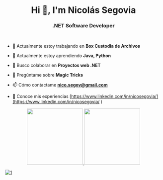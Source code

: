 <div>
  <h1 align="center">Hi 👋, I'm Nicolás Segovia</h1>
  <h3 align="center">.NET Software Developer</h3>
</div>
<br>

<div>

  - 🔭 Actualmente estoy trabajando en **Box Custodia de Archivos**

  - 🌱 Actualmente estoy aprendiendo **Java, Python**

  - 👯 Busco colaborar en **Proyectos web .NET**

  - 💬 Pregúntame sobre **Magic Tricks**

  - 📫 Cómo contactame **nico.segov@gmail.com**

  - 📄 Conoce mis experiencias [https://www.linkedin.com/in/nicosegovia/](https://www.linkedin.com/in/nicosegovia/ )
</div>

<div align="center">
  <a href="https://github.com/rafaballerini">
  <img height="180em" src="https://github-readme-stats.vercel.app/api?    username=rafaballerini&show_icons=true&theme=dracula&include_all_commits=true&count_private=true"/>
  <img height="180em" src="https://github-readme-stats.vercel.app/api/top-langs/?username=rafaballerini&layout=compact&langs_count=7&theme=dracula"/>
</div>

![1](https://user-images.githubusercontent.com/86338019/192860585-6df81dbf-f095-4a6e-97ac-ed7e033fc35f.gif)
